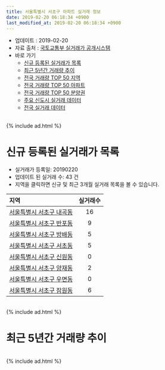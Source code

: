 ```yaml
---
title: 서울특별시 서초구 아파트 실거래 정보
date: 2019-02-20 06:18:34 +0900
last_modified_at: 2019-02-20 06:18:34 +0900
---
```


* 업데이트 : 2019-02-20
* 자료 출처 : [국토교통부 실거래가 공개시스템](http://rt.molit.go.kr)
* 바로 가기
    * [신규 등록된 실거래가 목록](#신규-등록된-실거래가-목록)
    * [최근 5년간 거래량 추이](#최근-5년간-거래량-추이)
    * [전국 거래량 TOP 50 지역](https://inasie.github.io/apt-trade-info/최근-3개월-전국에서-가장-거래가-많이-발생한-지역)
    * [전국 거래량 TOP 50 아파트](https://inasie.github.io/apt-trade-info/최근-3개월-전국에서-가장-거래가-많이-발생한-아파트)
    * [전국 거래량 TOP 50 분양권](https://inasie.github.io/apt-trade-info/최근-3개월-전국에서-가장-거래가-많이-발생한-분양권)
    * [주요 신도시 실거래 데이터](https://inasie.github.io/apt-trade-info/주요-신도시)
    * [전국 실거래 데이터](https://inasie.github.io/apt-trade-info/전국)

<br>
{% include ad.html %}
<br>

# 신규 등록된 실거래가 목록
* 실거래가 등록일: 20190220
* 업데이트 된 실거래 수: 43 건
* 지역을 클릭하면 신규 및 최근 3개월 실거래 목록을 볼 수 있습니다.


|지역|실거래수|
|:---|:---:|
|[서울특별시 서초구 내곡동](https://inasie.github.io/apt-trade-info/서울특별시-서초구-내곡동)|16|
|[서울특별시 서초구 반포동](https://inasie.github.io/apt-trade-info/서울특별시-서초구-반포동)|9|
|[서울특별시 서초구 방배동](https://inasie.github.io/apt-trade-info/서울특별시-서초구-방배동)|5|
|[서울특별시 서초구 서초동](https://inasie.github.io/apt-trade-info/서울특별시-서초구-서초동)|5|
|[서울특별시 서초구 신원동](https://inasie.github.io/apt-trade-info/서울특별시-서초구-신원동)|0|
|[서울특별시 서초구 양재동](https://inasie.github.io/apt-trade-info/서울특별시-서초구-양재동)|2|
|[서울특별시 서초구 우면동](https://inasie.github.io/apt-trade-info/서울특별시-서초구-우면동)|0|
|[서울특별시 서초구 잠원동](https://inasie.github.io/apt-trade-info/서울특별시-서초구-잠원동)|6|


<br>
{% include ad.html %}
<br>

# 최근 5년간 거래량 추이


<div style="width:100%;">
    <canvas id="deal_progress" height="200"></canvas>
</div>

<script>
new Chart(document.getElementById("deal_progress"), {
    type: 'line',
    data: {
        labels: ['201402','201403','201404','201405','201406','201407','201408','201409','201410','201411','201412','201501','201502','201503','201504','201505','201506','201507','201508','201509','201510','201511','201512','201601','201602','201603','201604','201605','201606','201607','201608','201609','201610','201611','201612','201701','201702','201703','201704','201705','201706','201707','201708','201709','201710','201711','201712','201801','201802','201803','201804','201805','201806','201807','201808','201809','201810','201811','201812','201901','201902'],
        datasets: [{
            label: '매매',
            pointRadius: 1,
            data: [435, 395, 261, 255, 308, 405, 495, 497, 429, 303, 343, 541, 484, 724, 525, 477, 429, 411, 327, 418, 499, 383, 253, 216, 226, 346, 536, 555, 585, 471, 496, 480, 481, 213, 170, 176, 266, 414, 541, 775, 533, 660, 235, 377, 343, 414, 469, 651, 279, 311, 156, 164, 166, 284, 606, 267, 122, 64, 56, 27, 4],
            borderColor: "rgba(255, 201, 14, 1)",
            backgroundColor: "rgba(255, 201, 14, 0.5)",
            fill: false,
            lineTension: 0
        },{
            label: '전월세',
            pointRadius: 1,
            data: [994, 791, 747, 636, 665, 718, 697, 728, 935, 912, 1157, 1202, 1012, 1001, 719, 666, 837, 816, 722, 630, 801, 762, 953, 902, 873, 733, 679, 691, 766, 772, 892, 850, 1100, 867, 1200, 843, 895, 886, 801, 724, 706, 721, 806, 786, 740, 802, 962, 991, 909, 900, 680, 739, 777, 906, 938, 738, 826, 669, 781, 545, 174],
            borderColor: "rgba(0, 141, 185, 1)",
            backgroundColor: "rgba(0, 141, 185, 0.5)",
            fill: false,
            lineTension: 0
        }
        ]
    },
    options: {
        responsive: true,
        title: {
            display: false
        },
        tooltips: {
            mode: 'index',
            intersect: false
        },
        hover: {
            mode: 'nearest',
            intersect: true
        },
        scales: {
            xAxes: [{
                display: true,
                scaleLabel: {
                    display: true,
                    labelString: '년/월'
                }
            }],
            yAxes: [{
                display: true,
                ticks: {
                    suggestedMin: 0,
                },
                scaleLabel: {
                    display: true,
                    labelString: '실거래 수'
                }
            }]
        }
    }
});

</script>


<br>
{% include ad.html %}
<br>

